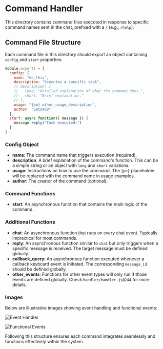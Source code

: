 # Command Handler

This directory contains command files executed in response to specific command names sent in the chat, prefixed with a `/` (e.g., `/help`).

## Command File Structure

Each command file in this directory should export an object containing `config` and `start` properties:

```javascript
module.exports = {
  config: {
    name: "do_this",
    description: "Executes a specific task",
    // description: {
    //   long: "Detailed explanation of what the command does.",
    //   short: "Brief explanation."
    // },
    usage: "{pn} other_usage_description",
    author: "SatoX69"
  },
  start: async function({ message }) {
    message.reply("Task executed!")
  }
}
```

### Config Object

- **name**: The command name that triggers execution (required).
- **description**: A brief explanation of the command's function. This can be a simple string or an object with `long` and `short` variations.
- **usage**: Instructions on how to use the command. The `{pn}` placeholder will be replaced with the command name in usage examples.
- **author**: The creator of the command (optional).

### Command Functions

- **start**: An asynchronous function that contains the main logic of the command.

### Additional Functions

- **chat**: An asynchronous function that runs on every chat event. Typically impractical for most commands.
- **reply**: An asynchronous function similar to `chat` but only triggers when a specific message is received. The target message must be defined globally.
- **callback_query**: An asynchronous function executed whenever a callback keyboard event is initiated. The corresponding `message_id` should be defined globally.
- **other_events**: Functions for other event types will only run if those events are defined globally. Check `handler/handler.js@244` for more details.

### Images

Below are illustrative images showing event handling and functional events:

![Event Handler](https://github.com/SatoX69/Starter-V2.5/blob/master/assets/event_handler.jpg)

![Functional Events](https://github.com/SatoX69/Starter-V2.5/blob/master/assets/functional_events.jpg)

Following this structure ensures each command integrates seamlessly and functions effectively within the system.